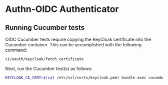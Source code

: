 # Authn-OIDC Authenticator

## Running Cucumber tests

OIDC Cucumber tests require copying the KeyCloak certificate into the Cucumber
container.  This can be accomplished with the following command:

```sh
ci/oauth/keycloak/fetch_certificate
```

Next, run the Cucumber test(s) as follows:

```sh
KEYCLOAK_CA_CERT=$(cat /etc/ssl/certs/keycloak.pem) bundle exec cucumber -p authenticators_oidc cucumber/authenticators_oidc/features/authn_oidc_v2.feature:100
```
